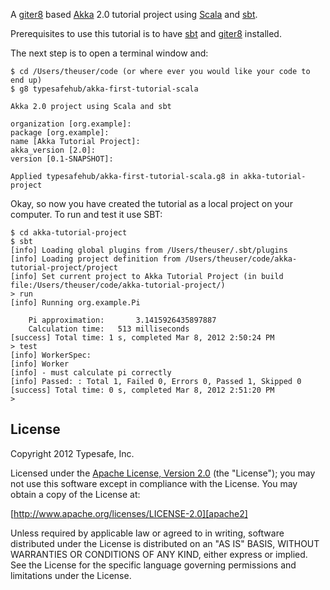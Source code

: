 
A [giter8] based [Akka] 2.0 tutorial project using [Scala] and [sbt].

Prerequisites to use this tutorial is to have [sbt] and [giter8] installed.

The next step is to open a terminal window and:
	
	$ cd /Users/theuser/code (or where ever you would like your code to end up)
	$ g8 typesafehub/akka-first-tutorial-scala
    
    Akka 2.0 project using Scala and sbt 

	organization [org.example]:   
	package [org.example]: 
	name [Akka Tutorial Project]: 
	akka_version [2.0]: 
	version [0.1-SNAPSHOT]:

	Applied typesafehub/akka-first-tutorial-scala.g8 in akka-tutorial-project

Okay, so now you have created the tutorial as a local project on your computer.
To run and test it use SBT:

	$ cd akka-tutorial-project
	$ sbt
	[info] Loading global plugins from /Users/theuser/.sbt/plugins
	[info] Loading project definition from /Users/theuser/code/akka-tutorial-project/project
	[info] Set current project to Akka Tutorial Project (in build file:/Users/theuser/code/akka-tutorial-project/)
    > run
	[info] Running org.example.Pi 

		Pi approximation: 		3.1415926435897887
		Calculation time: 	513 milliseconds
	[success] Total time: 1 s, completed Mar 8, 2012 2:50:24 PM
	> test
	[info] WorkerSpec:
	[info] Worker 
	[info] - must calculate pi correctly
	[info] Passed: : Total 1, Failed 0, Errors 0, Passed 1, Skipped 0
	[success] Total time: 0 s, completed Mar 8, 2012 2:51:20 PM
	> 

License
-------

Copyright 2012 Typesafe, Inc.

Licensed under the [Apache License, Version 2.0][apache2] (the "License"); you
may not use this software except in compliance with the License. You may obtain
a copy of the License at:

[http://www.apache.org/licenses/LICENSE-2.0][apache2]

Unless required by applicable law or agreed to in writing, software distributed
under the License is distributed on an "AS IS" BASIS, WITHOUT WARRANTIES OR
CONDITIONS OF ANY KIND, either express or implied. See the License for the
specific language governing permissions and limitations under the License.

[giter8]: https://github.com/n8han/giter8
[Akka]: http://akka.io
[Scala]: http://www.scala-lang.org/
[sbt]: http://github.com/harrah/xsbt/
[apache2]: http://www.apache.org/licenses/LICENSE-2.0
